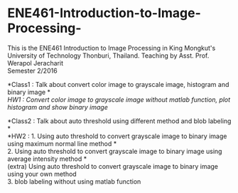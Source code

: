 # ENE461-Introduction-to-Image-Processing-

This is the ENE461 Introduction to Image Processing in King Mongkut's University of Technology Thonburi, Thailand.
Teaching by Asst. Prof. Werapol Jeracharit                                                                    
Semester 2/2016

*Class1 : Talk about convert color image to grayscale image, histogram and binary image *                                        
*HW1 : Convert color image to grayscale image without matlab function, plot histogram and show binary image*

*Class2 : Talk about auto threshold using different method and blob labeling   *                                            
*HW2 : 1. Using auto threshold to convert grayscale image to binary image using maximum normal line method  *       
      2. Using auto threshold to convert grayscale image to binary image using average intensity method  *                    
      (extra) Using auto threshold to convert grayscale image to binary image using your own method                           
      3. blob labeling without using matlab function 
